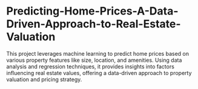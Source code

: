 # Predicting-Home-Prices-A-Data-Driven-Approach-to-Real-Estate-Valuation
This project leverages machine learning to predict home prices based on various property features like size, location, and amenities. Using data analysis and regression techniques, it provides insights into factors influencing real estate values, offering a data-driven approach to property valuation and pricing strategy.
